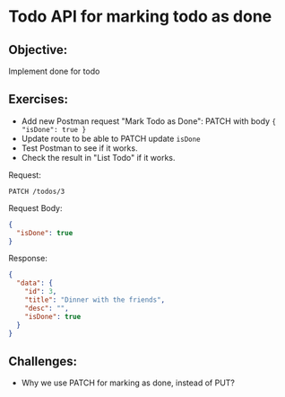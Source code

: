 # Todo API for marking todo as done

## Objective:

Implement done for todo

## Exercises:

- Add new Postman request "Mark Todo as Done": PATCH with body `{ "isDone": true }`
- Update route to be able to PATCH update `isDone`
- Test Postman to see if it works.
- Check the result in "List Todo" if it works.

Request:

```
PATCH /todos/3
```

Request Body:

```json
{
  "isDone": true
}
```

Response:

```json
{
  "data": {
    "id": 3,
    "title": "Dinner with the friends",
    "desc": "",
    "isDone": true
  }
}
```

## Challenges:

- Why we use PATCH for marking as done, instead of PUT?
